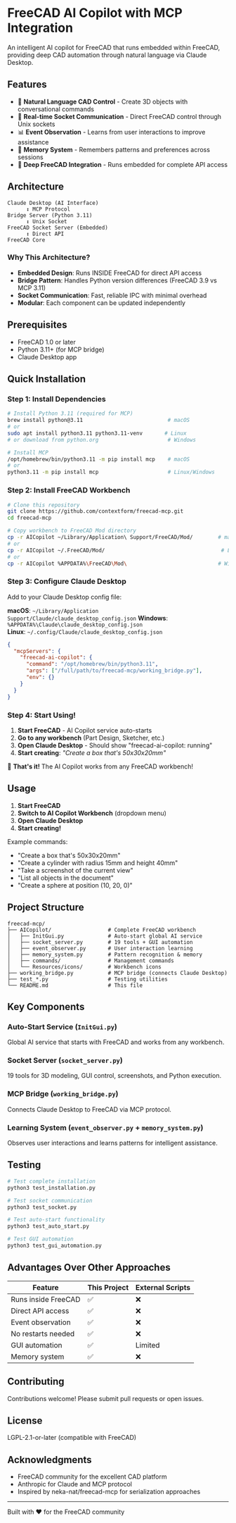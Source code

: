 # FreeCAD AI Copilot with MCP Integration

An intelligent AI copilot for FreeCAD that runs embedded within FreeCAD, providing deep CAD automation through natural language via Claude Desktop.

## Features

- 🤖 **Natural Language CAD Control** - Create 3D objects with conversational commands
- 🔧 **Real-time Socket Communication** - Direct FreeCAD control through Unix sockets
- 📊 **Event Observation** - Learns from user interactions to improve assistance
- 💾 **Memory System** - Remembers patterns and preferences across sessions
- 🎯 **Deep FreeCAD Integration** - Runs embedded for complete API access

## Architecture

```
Claude Desktop (AI Interface)
      ↕️ MCP Protocol
Bridge Server (Python 3.11)
      ↕️ Unix Socket
FreeCAD Socket Server (Embedded)
      ↕️ Direct API
FreeCAD Core
```

### Why This Architecture?

- **Embedded Design**: Runs INSIDE FreeCAD for direct API access
- **Bridge Pattern**: Handles Python version differences (FreeCAD 3.9 vs MCP 3.11)
- **Socket Communication**: Fast, reliable IPC with minimal overhead
- **Modular**: Each component can be updated independently

## Prerequisites

- FreeCAD 1.0 or later
- Python 3.11+ (for MCP bridge)
- Claude Desktop app

## Quick Installation

### Step 1: Install Dependencies

```bash
# Install Python 3.11 (required for MCP)
brew install python@3.11                           # macOS
# or
sudo apt install python3.11 python3.11-venv       # Linux  
# or download from python.org                      # Windows

# Install MCP
/opt/homebrew/bin/python3.11 -m pip install mcp    # macOS
# or  
python3.11 -m pip install mcp                      # Linux/Windows
```

### Step 2: Install FreeCAD Workbench

```bash
# Clone this repository
git clone https://github.com/contextform/freecad-mcp.git
cd freecad-mcp

# Copy workbench to FreeCAD Mod directory
cp -r AICopilot ~/Library/Application\ Support/FreeCAD/Mod/        # macOS
# or
cp -r AICopilot ~/.FreeCAD/Mod/                                     # Linux  
# or
cp -r AICopilot %APPDATA%\FreeCAD\Mod\                             # Windows
```

### Step 3: Configure Claude Desktop

Add to your Claude Desktop config file:

**macOS**: `~/Library/Application Support/Claude/claude_desktop_config.json`
**Windows**: `%APPDATA%\Claude\claude_desktop_config.json`  
**Linux**: `~/.config/Claude/claude_desktop_config.json`

```json
{
  "mcpServers": {
    "freecad-ai-copilot": {
      "command": "/opt/homebrew/bin/python3.11",
      "args": ["/full/path/to/freecad-mcp/working_bridge.py"],
      "env": {}
    }
  }
}
```

### Step 4: Start Using!

1. **Start FreeCAD** - AI Copilot service auto-starts  
2. **Go to any workbench** (Part Design, Sketcher, etc.)
3. **Open Claude Desktop** - Should show "freecad-ai-copilot: running"
4. **Start creating**: *"Create a box that's 50x30x20mm"*

🎉 **That's it!** The AI Copilot works from any FreeCAD workbench!

## Usage

1. **Start FreeCAD**
2. **Switch to AI Copilot Workbench** (dropdown menu)
3. **Open Claude Desktop**
4. **Start creating!**

Example commands:
- "Create a box that's 50x30x20mm"
- "Create a cylinder with radius 15mm and height 40mm"
- "Take a screenshot of the current view"
- "List all objects in the document"
- "Create a sphere at position (10, 20, 0)"

## Project Structure

```
freecad-mcp/
├── AICopilot/                  # Complete FreeCAD workbench
│   ├── InitGui.py              # Auto-start global AI service
│   ├── socket_server.py        # 19 tools + GUI automation
│   ├── event_observer.py       # User interaction learning
│   ├── memory_system.py        # Pattern recognition & memory
│   ├── commands/               # Management commands
│   └── Resources/icons/        # Workbench icons
├── working_bridge.py           # MCP bridge (connects Claude Desktop)
├── test_*.py                   # Testing utilities
└── README.md                   # This file
```

## Key Components

### Auto-Start Service (`InitGui.py`)
Global AI service that starts with FreeCAD and works from any workbench.

### Socket Server (`socket_server.py`)
19 tools for 3D modeling, GUI control, screenshots, and Python execution.

### MCP Bridge (`working_bridge.py`)  
Connects Claude Desktop to FreeCAD via MCP protocol.

### Learning System (`event_observer.py` + `memory_system.py`)
Observes user interactions and learns patterns for intelligent assistance.

## Testing

```bash
# Test complete installation
python3 test_installation.py

# Test socket communication
python3 test_socket.py

# Test auto-start functionality
python3 test_auto_start.py

# Test GUI automation
python3 test_gui_automation.py
```

## Advantages Over Other Approaches

| Feature | This Project | External Scripts |
|---------|-------------|------------------|
| Runs inside FreeCAD | ✅ | ❌ |
| Direct API access | ✅ | ❌ |
| Event observation | ✅ | ❌ |
| No restarts needed | ✅ | ❌ |
| GUI automation | ✅ | Limited |
| Memory system | ✅ | ❌ |

## Contributing

Contributions welcome! Please submit pull requests or open issues.

## License

LGPL-2.1-or-later (compatible with FreeCAD)

## Acknowledgments

- FreeCAD community for the excellent CAD platform
- Anthropic for Claude and MCP protocol
- Inspired by neka-nat/freecad-mcp for serialization approaches

---

Built with ❤️ for the FreeCAD community